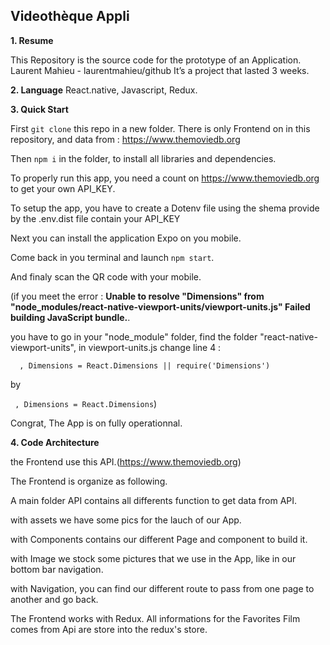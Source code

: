 
## Videothèque Appli

**1. Resume**

This Repository is the source code for the prototype of an Application.
Laurent Mahieu - laurentmahieu/github
It’s a project that lasted 3 weeks.

**2. Language**
React.native, Javascript, Redux.

**3. Quick Start**

First `git clone` this repo in a new folder. There is only Frontend on in this repository, and data from :  https://www.themoviedb.org

Then `npm i` in the folder, to install all libraries and dependencies.

To properly run this app, you need a count on https://www.themoviedb.org to get your own API_KEY.

To setup the app, you have to create a Dotenv file using the shema provide by the .env.dist file contain your API_KEY

Next you can install the application Expo on you mobile.

Come back in you terminal and launch `npm start`.

And  finaly scan the QR code with your mobile.

(if you meet the error : **Unable to resolve "Dimensions" from "node_modules/react-native-viewport-units/viewport-units.js" Failed building JavaScript bundle.**. 

you have to go in your "node_module" folder, find the folder "react-native-viewport-units", in viewport-units.js change line 4 : 

`  , Dimensions = React.Dimensions || require('Dimensions')`

by

`  , Dimensions = React.Dimensions `)


Congrat, The App is on fully operationnal.

**4. Code Architecture**

the Frontend use this API.(https://www.themoviedb.org)

The Frontend is organize as following.

A main folder API contains all differents function to get data from API.

with assets we have some pics for the lauch of our App. 

with Components contains our different Page and component to build it.

with Image we stock some pictures that we use in the App, like in our bottom bar navigation.

with Navigation, you can find our different route to pass from one page to another and go back. 

The Frontend works with Redux. All informations for the Favorites Film comes from Api are store into the redux's store.
